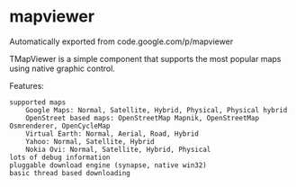# mapviewer
Automatically exported from code.google.com/p/mapviewer

TMapViewer is a simple component that supports the most popular maps using native graphic control.

Features:

    supported maps
        Google Maps: Normal, Satellite, Hybrid, Physical, Physical hybrid
        OpenStreet based maps: OpenStreetMap Mapnik, OpenStreetMap Osmrenderer, OpenCycleMap
        Virtual Earth: Normal, Aerial, Road, Hybrid
        Yahoo: Normal, Satellite, Hybrid
        Nokia Ovi: Normal, Satellite, Hybrid, Physical 
    lots of debug information
    pluggable download engine (synapse, native win32)
    basic thread based downloading 
